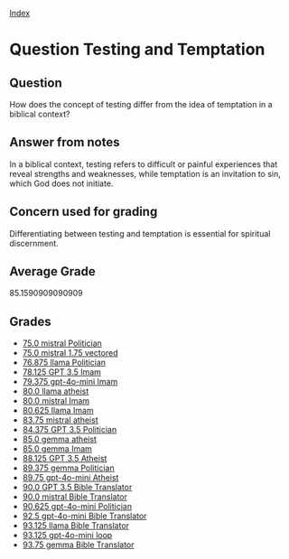 
[Index](../../index.md)
# Question Testing and Temptation
## Question
How does the concept of testing differ from the idea of temptation in a biblical context?

## Answer from notes
In a biblical context, testing refers to difficult or painful experiences that reveal strengths and weaknesses, while temptation is an invitation to sin, which God does not initiate.

## Concern used for grading
Differentiating between testing and temptation is essential for spiritual discernment.

## Average Grade
85.1590909090909

## Grades
 * [75.0 mistral Politician](../answers/mistral_Politician/Testing_and_Temptation.md)
 * [75.0 mistral 1.75 vectored](../answers/mistral_1.75_vectored/Testing_and_Temptation.md)
 * [76.875 llama Politician](../answers/llama_Politician/Testing_and_Temptation.md)
 * [78.125 GPT 3.5 Imam](../answers/GPT_3.5_Imam/Testing_and_Temptation.md)
 * [79.375 gpt-4o-mini Imam](../answers/gpt-4o-mini_Imam/Testing_and_Temptation.md)
 * [80.0 llama atheist](../answers/llama_atheist/Testing_and_Temptation.md)
 * [80.0 mistral Imam](../answers/mistral_Imam/Testing_and_Temptation.md)
 * [80.625 llama Imam](../answers/llama_Imam/Testing_and_Temptation.md)
 * [83.75 mistral atheist](../answers/mistral_atheist/Testing_and_Temptation.md)
 * [84.375 GPT 3.5 Politician](../answers/GPT_3.5_Politician/Testing_and_Temptation.md)
 * [85.0 gemma atheist](../answers/gemma_atheist/Testing_and_Temptation.md)
 * [85.0 gemma Imam](../answers/gemma_Imam/Testing_and_Temptation.md)
 * [88.125 GPT 3.5 Atheist](../answers/GPT_3.5_Atheist/Testing_and_Temptation.md)
 * [89.375 gemma Politician](../answers/gemma_Politician/Testing_and_Temptation.md)
 * [89.75 gpt-4o-mini Atheist](../answers/gpt-4o-mini_Atheist/Testing_and_Temptation.md)
 * [90.0 GPT 3.5 Bible Translator](../answers/GPT_3.5_Bible_Translator/Testing_and_Temptation.md)
 * [90.0 mistral Bible Translator](../answers/mistral_Bible_Translator/Testing_and_Temptation.md)
 * [90.625 gpt-4o-mini Politician](../answers/gpt-4o-mini_Politician/Testing_and_Temptation.md)
 * [92.5 gpt-4o-mini Bible Translator](../answers/gpt-4o-mini_Bible_Translator/Testing_and_Temptation.md)
 * [93.125 llama Bible Translator](../answers/llama_Bible_Translator/Testing_and_Temptation.md)
 * [93.125 gpt-4o-mini loop](../answers/gpt-4o-mini_loop/Testing_and_Temptation.md)
 * [93.75 gemma Bible Translator](../answers/gemma_Bible_Translator/Testing_and_Temptation.md)
